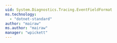 ```yaml
---
uid: System.Diagnostics.Tracing.EventFieldFormat
ms.technology: 
  - "dotnet-standard"
author: "mairaw"
ms.author: "mairaw"
manager: "wpickett"
---
```

